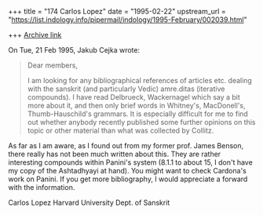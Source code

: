 +++
title = "174 Carlos Lopez"
date = "1995-02-22"
upstream_url = "https://list.indology.info/pipermail/indology/1995-February/002039.html"

+++
[Archive link](https://list.indology.info/pipermail/indology/1995-February/002039.html)


On Tue, 21 Feb 1995, Jakub Cejka wrote:

> Dear members,
> 
> I am looking for any bibliographical references of articles etc. dealing
> with the sanskrit (and particularly Vedic) amre.ditas (iterative compounds).
> I have read Delbrueck, Wackernagel which say a bit more about it, and then
> only brief words in Whitney's, MacDonell's, Thumb-Hauschild's grammars. It
> is especially difficult for me to find out whether anybody recently
> published some further opinions on this topic or other material than what
> was collected by Collitz.
>  

As far as I am aware, as I found out from my former prof. James Benson, 
there really has not been much written about this.  They are rather 
interesting compounds within Panini's system (8.1.1 to about 15, I don't 
have my copy of the Ashtadhyayi at hand).  You might want to check 
Cardona's work on Panini.  If you get more bibliography, I would 
appreciate a forward with the information.

Carlos Lopez
Harvard University
Dept. of Sanskrit






